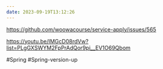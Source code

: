 ```yaml
---
date: 2023-09-19T13:12:26
---
```


https://github.com/woowacourse/service-apply/issues/565

https://youtu.be/IMGcD08rdVw?list=PLgGXSWYM2FpPrAdQor9pi__EV1O69Qbom

#Spring
#Spring-version-up